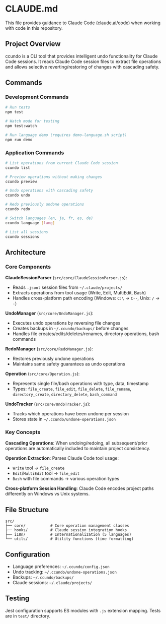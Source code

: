 # CLAUDE.md

This file provides guidance to Claude Code (claude.ai/code) when working with code in this repository.

## Project Overview

ccundo is a CLI tool that provides intelligent undo functionality for Claude Code sessions. It reads Claude Code session files to extract file operations and allows selective reverting/restoring of changes with cascading safety.

## Commands

### Development Commands
```bash
# Run tests
npm test

# Watch mode for testing
npm test:watch

# Run language demo (requires demo-language.sh script)
npm run demo
```

### Application Commands
```bash
# List operations from current Claude Code session
ccundo list

# Preview operations without making changes  
ccundo preview

# Undo operations with cascading safety
ccundo undo

# Redo previously undone operations
ccundo redo

# Switch languages (en, ja, fr, es, de)
ccundo language [lang]

# List all sessions
ccundo sessions
```

## Architecture

### Core Components

**ClaudeSessionParser** (`src/core/ClaudeSessionParser.js`): 
- Reads `.jsonl` session files from `~/.claude/projects/`
- Extracts operations from tool usage (Write, Edit, MultiEdit, Bash)
- Handles cross-platform path encoding (Windows: `C:\` → `C--`, Unix: `/` → `-`)

**UndoManager** (`src/core/UndoManager.js`):
- Executes undo operations by reversing file changes
- Creates backups in `~/.ccundo/backups/` before changes
- Handles file creates/edits/deletes/renames, directory operations, bash commands

**RedoManager** (`src/core/RedoManager.js`):
- Restores previously undone operations
- Maintains same safety guarantees as undo operations

**Operation** (`src/core/Operation.js`):
- Represents single file/bash operations with type, data, timestamp
- Types: `file_create`, `file_edit`, `file_delete`, `file_rename`, `directory_create`, `directory_delete`, `bash_command`

**UndoTracker** (`src/core/UndoTracker.js`):
- Tracks which operations have been undone per session
- Stores state in `~/.ccundo/undone-operations.json`

### Key Concepts

**Cascading Operations**: When undoing/redoing, all subsequent/prior operations are automatically included to maintain project consistency.

**Operation Extraction**: Parses Claude Code tool usage:
- `Write` tool → `file_create`
- `Edit`/`MultiEdit` tool → `file_edit` 
- `Bash` with file commands → various operation types

**Cross-platform Session Handling**: Claude Code encodes project paths differently on Windows vs Unix systems.

## File Structure

```
src/
├── core/           # Core operation management classes
├── hooks/          # Claude session integration hooks
├── i18n/           # Internationalization (5 languages)
└── utils/          # Utility functions (time formatting)
```

## Configuration

- Language preferences: `~/.ccundo/config.json`
- Undo tracking: `~/.ccundo/undone-operations.json` 
- Backups: `~/.ccundo/backups/`
- Claude sessions: `~/.claude/projects/`

## Testing

Jest configuration supports ES modules with `.js` extension mapping. Tests are in `test/` directory.